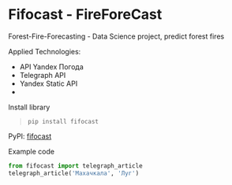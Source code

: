 # Fifocast - FireForeCast
Forest-Fire-Forecasting - Data Science project, predict forest fires

Applied Technologies:

   - API Yandex Погода
   - Telegraph API
   - Yandex Static API
   - 
Install library
>```pip install fifocast```

PyPI: [fifocast](https://pypi.org/project/fifocast/)

Example code
```python
from fifocast import telegraph_article
telegraph_article('Махачкала', 'Луг')
```
